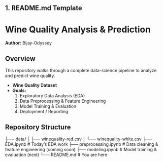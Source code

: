 
## 1. README.md Template

# Wine Quality Analysis & Prediction

**Author:** Bijay-Odyssey  

## Overview
This repository walks through a complete data-science pipeline to analyze and predict wine quality.  
- **Wine Quality Dataset**
- **Goals:**  
  1. Exploratory Data Analysis (EDA)  
  2. Data Preprocessing & Feature Engineering  
  3. Model Training & Evaluation  
  4. Deployment / Reporting

## Repository Structure

├── data/
│   ├── winequality-red.csv
│   └── winequality-white.csv
├── EDA.ipynb             # Today’s EDA work
├── preprocessing.ipynb   # Data cleaning & feature engineering (coming soon)
├── modeling.ipynb        # Model training & evaluation (next)
└── README.md             # You are here
